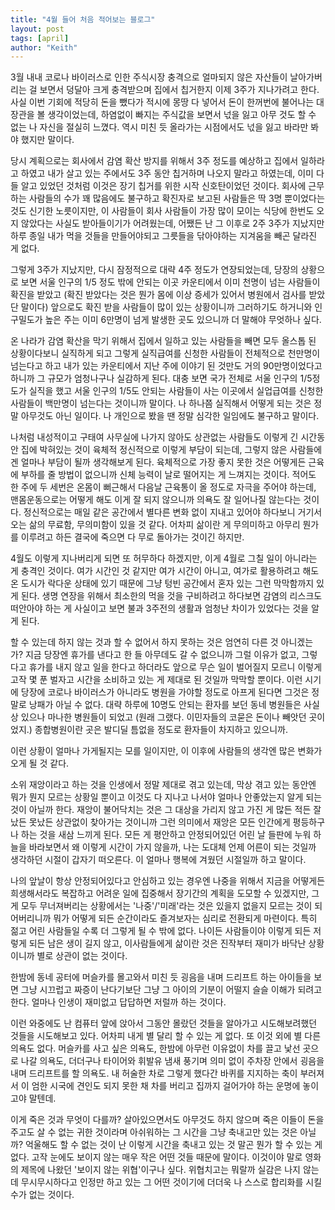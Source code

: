 ```yaml
---
title: "4월 들어 처음 적어보는 블로그"
layout: post
tags: [april]
author: "Keith"
---
```


3월 내내 코로나 바이러스로 인한 주식시장 충격으로 얼마되지 않은 자산들이 날아가버리는 걸 보면서 덩달아 크게 충격받으며 집에서 칩거한지 이제 3주가 지나가려고 한다. 사실 이번 기회에 적당히 돈을 뺐다가 적시에 몽땅 다 넣어서 돈이 한꺼번에 불어나는 대 장관을 볼 생각이었는데, 하염없이 빠지는 주식값을 보면서 넋을 잃고 아무 것도 할 수 없는 나 자신을 절실히 느꼈다. 역시 미친 듯 올라가는 시점에서도 넋을 잃고 바라만 봐야 했지만 말이다.

당시 계획으로는 회사에서 감염 확산 방지를 위해서 3주 정도를 예상하고 집에서 일하라고 하였고 내가 살고 있는 주에서도 3주 동안 칩거하며 나오지 말라고 하였는데, 이미 다들 알고 있었던 것처럼 이것은 장기 칩거를 위한 시작 신호탄이었던 것이다. 회사에 근무하는 사람들의 수가 꽤 많음에도 불구하고 확진자로 보고된 사람들은 딱 3명 뿐이었다는 것도 신기한 노릇이지만, 이 사람들이 회사 사람들이 가장 많이 모이는 식당에 한번도 오지 않았다는 사실도 받아들이기가 어려웠는데, 어쨌든 난 그 이후로 2주 3주가 지났지만 하루 종일 내가 먹을 것들을 만들어야되고 그릇들을 닦아야하는 지겨움을 빼곤 달라진 게 없다. 

그렇게 3주가 지났지만, 다시 잠정적으로 대략 4주 정도가 연장되었는데, 당장의 상황으로 보면 서울 인구의 1/5 정도 밖에 안되는 이곳 카운티에서 이미 천명이 넘는 사람들이 확진을 받았고 (확진 받았다는 것은 뭔가 몸에 이상 증세가 있어서 병원에서 검사를 받았단 말이다) 앞으로도 확진 받을 사람들이 많이 있는 상황이니까 그러하기도 하거니와 인구밀도가 높은 주는 이미 6만명이 넘게 발생한 곳도 있으니까 더 말해야 무엇하나 싶다.

온 나라가 감염 확산을 막기 위해서 집에서 일하고 있는 사람들을 빼면 모두 올스톱 된 상황이다보니 실직하게 되고 그렇게 실직급여를 신청한 사람들이 전체적으로 천만명이 넘는다고 하고 내가 있는 카운티에서 지난 주에 이야기 된 것만도 거의 90만명이었다고 하니까 그 규모가 엄청나구나 실감하게 된다. 대충 보면 국가 전체로 서울 인구의 1/5정도가 실직을 했고 서울 인구의 1/5도 안되는 사람들이 사는 이곳에서 실업급여를 신청한 사람들이 백만명이 넘는다는 것이니까 말이다. 나 하나쯤 실직해서 어떻게 되는 것은 정말 아무것도 아닌 일이다. 나 개인으로 봤을 땐 정말 심각한 일임에도 불구하고 말이다. 

나처럼 내성적이고 구태여 사무실에 나가지 않아도 상관없는 사람들도 이렇게 긴 시간동안 집에 박혀있는 것이 육체적 정신적으로 이렇게 부담이 되는데, 그렇지 않은 사람들에겐 얼마나 부담이 될까 생각해보게 된다. 육체적으로 가장 좋지 못한 것은 어떻게든 근육에 부하를 줄 방법이 없으니까 신체 능력이 날로 떨어지는 게 느껴지는 것이다. 적어도 한 주에 두 세번은 온몸이 뻐근해서 다음날 근육통이 올 정도로 자극을 주어야 하는데, 맨몸운동으로는 어떻게 해도 이게 잘 되지 않으니까 의욕도 잘 일어나질 않는다는 것이다. 정신적으로는 매일 같은 공간에서 별다른 변화 없이 지내고 있어야 하다보니 거기서 오는 삶의 무료함, 무의미함이 있을 것 같다. 어차피 삶이란 게 무의미하고 아무리 뭔가를 이루려고 하든 결국에 죽으면 다 무로 돌아가는 것이긴 하지만.

4월도 이렇게 지나버리게 되면 또 허무하다 하겠지만, 이게 4월로 그칠 일이 아니라는 게 충격인 것이다. 여가 시간인 것 같지만 여가 시간이 아니고, 여가로 활용하려고 해도 온 도시가 락다운 상태에 있기 때문에 그냥 텅빈 공간에서 혼자 있는 그런 막막함까지 있게 된다. 생명 연장을 위해서 최소한의 먹을 것을 구비하려고 하다보면 감염의 리스크도 떠안아야 하는 게 사실이고 보면 불과 3주전의 생활과 엄청난 차이가 있었다는 것을 알게 된다.

할 수 있는데 하지 않는 것과 할 수 없어서 하지 못하는 것은 엄연히 다른 것 아니겠는가? 지금 당장엔 휴가를 낸다고 한 들 아무데도 갈 수 없으니까 그럴 이유가 없고, 그렇다고 휴가를 내지 않고 일을 한다고 하더라도 앞으로 무슨 일이 벌어질지 모르니 이렇게 고작 몇 푼 벌자고 시간을 소비하고 있는 게 제대로 된 것일까 막막할 뿐이다. 이런 시기에 당장에 코로나 바이러스가 아니라도 병원을 가야할 정도로 아프게 된다면 그것은 정말로 낭패가 아닐 수 없다. 대략 하루에 10명도 안되는 환자를 보던 동네 병원들은 사실상 있으나 마나한 병원들이 되었고 (원래 그랬다. 이민자들의 코묻은 돈이나 빼앗던 곳이었지.) 종합병원이란 곳은 발디딜 틈없을 정도로 환자들이 차지하고 있으니까. 

이런 상황이 얼마나 가게될지는 모를 일이지만, 이 이후에 사람들의 생각엔 많은 변화가 오게 될 것 같다. 

소위 재앙이라고 하는 것을 인생에서 정말 제대로 겪고 있는데, 막상 겪고 있는 동안엔 뭐가 뭔지 모르는 상황일 뿐이고 이것도 다 지나고 나서야 얼마나 안좋았는지 알게 되는 것이 아닐까 한다. 재앙이 불어닥치는 것은 그 대상을 가리지 않고 가진 게 많든 적든 잘났든 못났든 상관없이 찾아가는 것이니까 그런 의미에서 재앙은 모든 인간에게 평등하구나 하는 것을 새삼 느끼게 된다. 모든 게 평안하고 안정되어있던 어린 날 들판에 누워 하늘을 바라보면서 왜 이렇게 시간이 가지 않을까, 나는 도대체 언제 어른이 되는 것일까 생각하던 시절이 갑자기 떠오른다. 이 얼마나 행복에 겨웠던 시절일까 하고 말이다. 

나의 앞날이 항상 안정되어있다고 안심하고 있는 경우엔 나중을 위해서 지금을 어떻게든 희생해서라도 복잡하고 어려운 일에 집중해서 장기간의 계획을 도모할 수 있겠지만, 그게 모두 무너져버리는 상황에서는 '나중'/'미래'라는 것은 있을지 없을지 모르는 것이 되어버리니까 뭐가 어떻게 되든 순간이라도 즐겨보자는 심리로 전환되게 마련이다. 특히 젊고 어린 사람들일 수록 더 그렇게 될 수 밖에 없다. 나이든 사람들이야 이렇게 되든 저렇게 되든 남은 생이 길지 않고,  이사람들에게 삶이란 것은 진작부터 재미가 바닥난 상황이니까 별로 상관이 없는 것이다. 

한밤에 동네 공터에 머슬카를 몰고와서 미친 듯 굉음을 내며 드리프트 하는 아이들을 보면 그냥 시끄럽고 짜증이 난다기보단 그냥 그 아이의 기분이 어떨지 슬슬 이해가 되려고 한다. 얼마나 인생이 재미없고 답답하면 저럴까 하는 것이다. 

이런 와중에도 난 컴퓨터 앞에 앉아서 그동안 몰랐던 것들을 알아가고 시도해보려했던 것들을 시도해보고 있다. 어차피 내게 별 달리 할 수 있는 게 없다.  또 이것 외에 별 다른 의욕도 없다. 머슬카를 사고 싶은 의욕도, 한밤에 아무런 이유없이 차를 끌고 낯선 곳으로 나갈 의욕도, 더더구나 타이어와 휘발유 냄새 풍기며 의미 없이 주차장 안에서 굉음을 내며 드리프트를 할 의욕도. 내 허술한 차로 그렇게 했다간 바퀴를 지지하는 축이 부러져서 이 엄한 시국에 견인도 되지 못한 채 차를 버리고 집까지 걸어가야 하는 운명에 놓이고야 말텐데.

이게 죽은 것과 무엇이 다를까? 살아있으면서도 아무것도 하지 않으며 죽은 이들이 돈을 주고도 살 수 없는 귀한 것이라며 아쉬워하는 그 시간을 그냥 축내고만 있는 것은 아닐까? 억울해도 할 수 없는 것이 난 이렇게 시간을 축내고 있는 것 말곤 뭔가 할 수 있는 게 없다. 고작 눈에도 보이지 않는 매우 작은 어떤 것들 때문에 말이다. 이것이야 말로 영화의 제목에 나왔던 '보이지 않는 위협'이구나 싶다. 위협치고는 뭐랄까 실감은 나지 않는데 무시무시하다고 인정만 하고 있는 그 어떤 것이기에 더더욱 나 스스로 합리화를 시킬 수가 없는 것이다. 